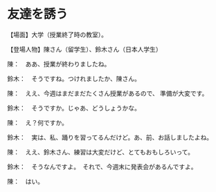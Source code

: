 # 友達を誘う

【場面】大学（授業終了時の教室）。

【登場人物】陳さん（留学生）、鈴木さん（日本人学生）

陳：　ああ、授業が終わりましたね。

鈴木：　そうですね。つけれましたか、陳さん。

陳：　ええ、今週はまだまだたくさん授業があるので、
準備が大変です。

鈴木：　そうですか。じゃあ、どうしょうかな。

陳：　え？何ですか。

鈴木：　実は、私、踊りを習ってるんだけど。あ、前、お話しましたよね。

陳：　ええ、鈴木さん、練習は大変だけど、とてもおもしろいって。

鈴木：　そうなんですよ。　それで、今週末に発表会があるんですよ。

陳：　はい。
